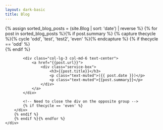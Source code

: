 ```yaml
---
layout: dark-basic
title: Blog
---
```


<div class="container">
        {% assign sorted_blog_posts = (site.Blog | sort: 'date') | reverse %}
        {% for post in sorted_blog_posts %}{% if post.summary %}
        {% capture thecycle %}{% cycle 'odd', 'test', 'test2', 'even' %}{% endcapture %}
        {% if thecycle == 'odd' %}
        <div class="row">
            {% endif %}

            <div class="col-lg-3 col-md-6 text-center">
                <a href="{{post.url}}">
                    <div class="service-box">
                        <h3>{{post.title}}</h3>
                        <p class="text-muted">({{ post.date }})</p>
                        <p class="text-muted">{{post.summary}}</p>
                    </div>
                </a>
            </div>

            <!-- Need to close the div on the opposite group -->
            {% if thecycle == 'even' %}
        </div>
        {% endif %}
        {% endif %}{% endfor %}
    </div>

